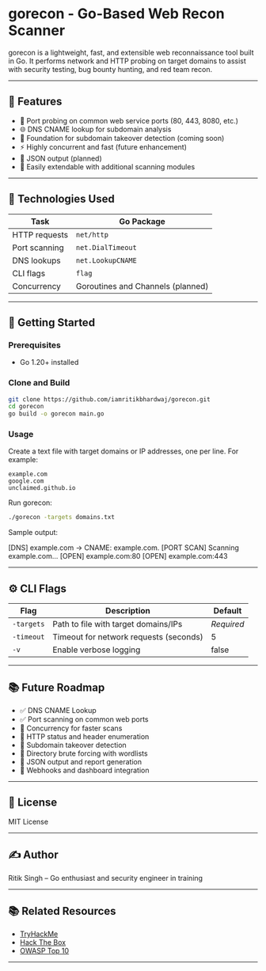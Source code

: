 
# gorecon - Go-Based Web Recon Scanner

gorecon is a lightweight, fast, and extensible web reconnaissance tool built in Go. It performs network and HTTP probing on target domains to assist with security testing, bug bounty hunting, and red team recon.

---

## 🚀 Features

- 🔎 Port probing on common web service ports (80, 443, 8080, etc.)
- 🌐 DNS CNAME lookup for subdomain analysis
- 🧠 Foundation for subdomain takeover detection (coming soon)
- ⚡ Highly concurrent and fast (future enhancement)
- 📄 JSON output (planned)
- 🔧 Easily extendable with additional scanning modules

---

## 🧰 Technologies Used

| Task             | Go Package                   |
|------------------|------------------------------|
| HTTP requests    | `net/http`                   |
| Port scanning    | `net.DialTimeout`            |
| DNS lookups      | `net.LookupCNAME`            |
| CLI flags        | `flag`                      |
| Concurrency      | Goroutines and Channels (planned) |

---

## 🏁 Getting Started

### Prerequisites

- Go 1.20+ installed

### Clone and Build

```bash
git clone https://github.com/iamritikbhardwaj/gorecon.git
cd gorecon
go build -o gorecon main.go
```

### Usage

Create a text file with target domains or IP addresses, one per line. For example:

```text
example.com
google.com
unclaimed.github.io
```

Run gorecon:

```bash
./gorecon -targets domains.txt
```

Sample output:

[DNS] example.com -> CNAME: example.com.
[PORT SCAN] Scanning example.com...
[OPEN] example.com:80
[OPEN] example.com:443

---

## ⚙️ CLI Flags

| Flag       | Description                            | Default    |
| ---------- | -------------------------------------- | ---------- |
| `-targets` | Path to file with target domains/IPs   | *Required* |
| `-timeout` | Timeout for network requests (seconds) | 5          |
| `-v`       | Enable verbose logging                 | false      |

---

## 📚 Future Roadmap

* ✅ DNS CNAME Lookup
* ✅ Port scanning on common web ports
* 🔲 Concurrency for faster scans
* 🔲 HTTP status and header enumeration
* 🔲 Subdomain takeover detection
* 🔲 Directory brute forcing with wordlists
* 🔲 JSON output and report generation
* 🔲 Webhooks and dashboard integration

---

## 📝 License

MIT License

---

## ✍️ Author

Ritik Singh – Go enthusiast and security engineer in training

---

## 📚 Related Resources

* [TryHackMe](https://tryhackme.com)
* [Hack The Box](https://hackthebox.eu)
* [OWASP Top 10](https://owasp.org/www-project-top-ten/)

---
